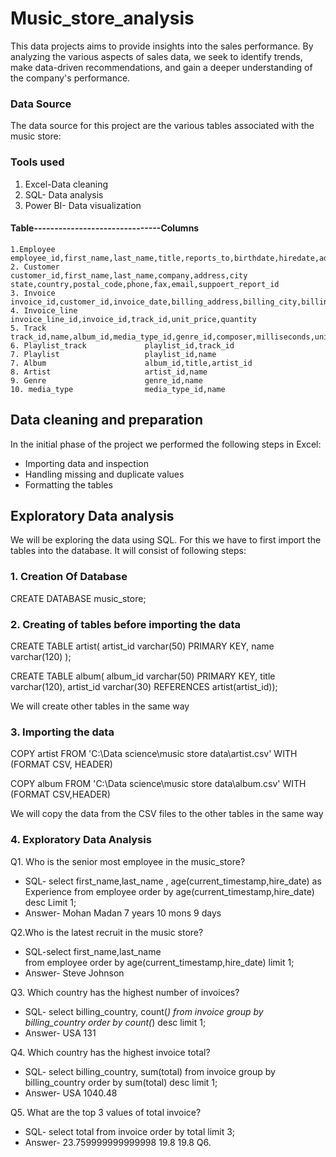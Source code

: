 # Music_store_analysis
This data projects aims to provide insights into the sales performance. By analyzing the various aspects of sales data, we seek to identify trends, make data-driven recommendations,
and gain a deeper understanding of the company's performance.

### Data Source
The data source for this project are the various tables associated with the music store:

### Tools used
1. Excel-Data cleaning
2. SQL- Data analysis
3. Power BI- Data visualization
   
#### Table-------------------------------Columns
    1.Employee                    employee_id,first_name,last_name,title,reports_to,birthdate,hiredate,address,citystate,country,postal_code,phone,fax,email
    2. Customer                   customer_id,first_name,last_name,company,address,city state,country,postal_code,phone,fax,email,suppoert_report_id   
    3. Invoice                    invoice_id,customer_id,invoice_date,billing_address,billing_city,billing_state,billing_country,billing_postal_code,total
    4. Invoice_line               invoice_line_id,invoice_id,track_id,unit_price,quantity
    5. Track                      track_id,name,album_id,media_type_id,genre_id,composer,milliseconds,unit_price
    6. Playlist_track             playlist_id,track_id
    7. Playlist                   playlist_id,name 
    7. Album                      album_id,title,artist_id
    8. Artist                     artist_id,name
    9. Genre                      genre_id,name
    10. media_type                media_type_id,name

## Data cleaning and preparation
In the initial phase of the project we performed the following steps in Excel:
- Importing data and inspection
- Handling missing and duplicate values
- Formatting the tables

## Exploratory Data analysis
We will be exploring the data using SQL. For this we have to first import the tables into the database. It will consist of following steps:

### 1. Creation Of Database
CREATE DATABASE music_store;

### 2. Creating of tables before importing the data
CREATE TABLE artist(
artist_id varchar(50) PRIMARY KEY,
name varchar(120) );

CREATE TABLE album(
album_id varchar(50) PRIMARY KEY,
title varchar(120),
artist_id varchar(30) REFERENCES artist(artist_id));

We will create other tables in the same way

### 3. Importing the data
COPY artist FROM 'C:\Data science\music store data\artist.csv'
WITH (FORMAT CSV, HEADER)

COPY album FROM 'C:\Data science\music store data\album.csv'
WITH (FORMAT CSV,HEADER)

We will copy the data from the CSV files to the other tables in the same way

### 4. Exploratory Data Analysis

Q1. Who is the senior most employee in the music_store?
- SQL- select first_name,last_name , age(current_timestamp,hire_date) as Experience
     from employee order by age(current_timestamp,hire_date) desc Limit 1;
- Answer- Mohan Madan 7 years 10 mons 9 days

Q2.Who is the latest recruit in the music store?
- SQL-select first_name,last_name  
      from employee order by age(current_timestamp,hire_date) limit 1;
- Answer- Steve Johnson

Q3. Which country has the highest number of invoices?
- SQL- select billing_country, count(*) from invoice
       group by billing_country order by count(*) desc limit 1;
- Answer- USA 131

Q4. Which country has the highest invoice total?
- SQL- select billing_country, sum(total) from invoice
       group by billing_country order by sum(total) desc limit 1;
- Answer- USA 1040.48

Q5. What are the top 3 values of total invoice?
- SQL- select total from invoice order by total limit 3;
- Answer- 23.759999999999998
          19.8
          19.8
Q6. 

  
  
